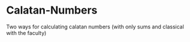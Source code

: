 # Calatan-Numbers
Two ways for calculating calatan numbers (with only sums and classical with the faculty)
